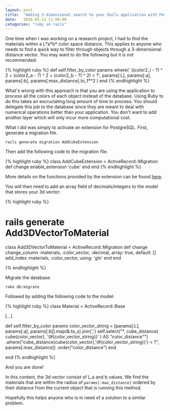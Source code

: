 ```yaml
---
layout: post
title:  "Adding 3-dimensional search to your Rails application with PostgreSQL"
date:   2016-01-12 11:00:00
categories: "ruby on rails"
---
```


One time when I was working on a research project, I had to find the materials within a L\*a\*b\* color space distance. This applies to anyone who needs to find a quick way to filter through objects through a 3-dimensional distance vector. You may want to do the following but it is not recommended:

{% highlight ruby %}
def self.filter_by_color params
  where(' ((color2_l - ?) ^ 2 + (color2_a - ?) ^ 2  + (color2_b - ?) ^ 2) < ?', params[:L], params[:a], params[:b], params[:max_distance].to_f**2 )
end
{% endhighlight %}

What's wrong with this approach is that you are using the application to process all the colors of each object instead of the database. Using Ruby to do this takes an excruciating long amount of time to process. 
You should delegate this job to the database since they are meant to deal with numerical operations better than your application. You don't want to add another layer which will only incur more computational cost.

What I did was simply to activate an extension for PostgreSQL. First, generate a migration file.

```
rails generate migration AddCubeExtension
``` 

Then add the following code to the migration file.

{% highlight ruby %}
class AddCubeExtension < ActiveRecord::Migration
  def change
    enable_extension 'cube'
  end
end
{% endhighlight %}

More details on the functions provided by the extension can be found [here](http://www.postgresql.org/docs/9.4/static/cube.html).

You will then need to add an array field of decimals/integers to the model that stores your 3d vector:

{% highlight ruby %}
# rails generate Add3DVectorToMaterial

class Add3DVectorToMaterial < ActiveRecord::Migration
  def change
    change_column :materials, :color_vector, :decimal, array: true, default: []
    add_index  :materials, :color_vector, using: 'gin'
  end
end

{% endhighlight %}

Migrate the database:

```
rake db:migrate
```

Followed by adding the following code to the model:

{% highlight ruby %}
class Material < ActiveRecord::Base

  [...]

  def self.filter_by_color params
    color_vector_string = [params[:L], params[:a], params[:b]].map(&:to_s).join(',')
    self.select("*,
      cube_distance(
        cube(color_vector),
        '(#{color_vector_string})'
      )
      AS \"color_distance\"")
    .where("cube_distance(cube(color_vector),'(#{color_vector_string})') < ?", params[:max_distance])
    .order("color_distance")
  end

end
{% endhighlight %}

And you are done! 

In this context, the 3d vector consist of L,a and b values. We find the materials that are within the radius of ```params[:max_distance]``` ordered by their distance from the current object that is running this method.

Hopefully this helps anyone who is in need of a solution to a similar problem.